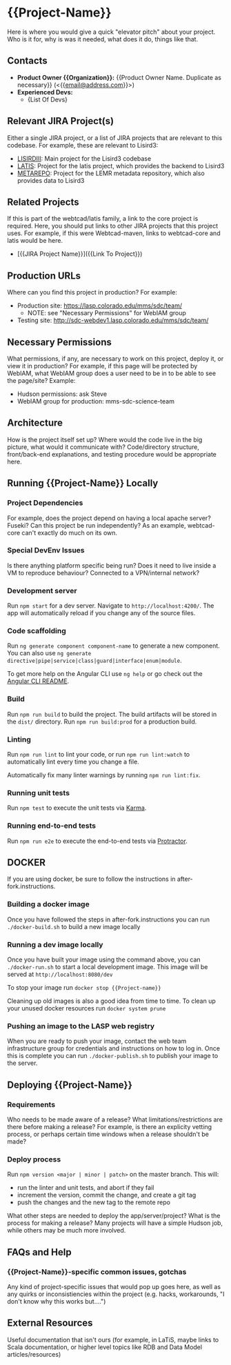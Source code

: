 # {{Project-Name}}

Here is where you would give a quick "elevator pitch" about your project. Who is it for, why is was it needed, what does it do, things like that.

## Contacts

* **Product Owner {{Organization}}:**
	{{Product Owner Name. Duplicate as necessary}} (<{{email@address.com}}>)
* **Experienced Devs:**
    * {List Of Devs}


## Relevant JIRA Project(s)

Either a single JIRA project, or a list of JIRA projects that are relevant to this codebase. For
example, these are relevant to Lisird3:

* [LISIRDIII](http://mods-jira.lasp.colorado.edu:8080/browse/LISIRDIII/): Main project for the
	Lisird3 codebase
* [LATIS](http://mods-jira.lasp.colorado.edu:8080/browse/LATIS/): Project for the latis project,
	which provides the backend to Lisird3
* [METAREPO](http://mods-jira.lasp.colorado.edu:8080/browse/METAREPO/): Project for the LEMR
	metadata repository, which also provides data to Lisird3

## Related Projects

If this is part of the webtcad/latis family, a link to the core project is required. Here, you
should put links to other JIRA projects that this project uses. For example, if this were
Webtcad-maven, links to webtcad-core and latis would be here.

* [{{JIRA Project Name}}]({{Link To Project}})

## Production URLs

Where can you find this project in production? For example:

* Production site: https://lasp.colorado.edu/mms/sdc/team/
	* NOTE: see "Necessary Permissions" for WebIAM group
* Testing site: http://sdc-webdev1.lasp.colorado.edu/mms/sdc/team/

## Necessary Permissions

What permissions, if any, are necessary to work on this project, deploy it, or view it in
production? For example, if this page will be protected by WebIAM, what WebIAM group does a user
need to be in to be able to see the page/site? Example:

* Hudson permissions: ask Steve
* WebIAM group for production: mms-sdc-science-team

## Architecture

How is the project itself set up? Where would the code live in the big picture, what would it
communicate with? Code/directory structure, front/back-end explanations, and testing procedure would
be appropriate here. 

## Running {{Project-Name}} Locally

### Project Dependencies

For example, does the project depend on having a local apache server? Fuseki? Can this project be
run independently? As an example, webtcad-core can't exactly do much on its own.

### Special DevEnv Issues

Is there anything platform specific being run? Does it need to live inside a VM to reproduce
behaviour? Connected to a VPN/internal network?

### Development server

Run `npm start` for a dev server. Navigate to `http://localhost:4200/`. The app will automatically reload if you change any of the source files.

### Code scaffolding

Run `ng generate component component-name` to generate a new component. You can also use `ng generate directive|pipe|service|class|guard|interface|enum|module`.

To get more help on the Angular CLI use `ng help` or go check out the [Angular CLI README](https://github.com/angular/angular-cli/blob/master/README.md).

### Build

Run `npm run build` to build the project. The build artifacts will be stored in the `dist/` directory. Run `npm run build:prod`  for a production build.

### Linting

Run `npm run lint` to lint your code, or run `npm run lint:watch` to automatically lint every time you change a file.

Automatically fix many linter warnings by running `npm run lint:fix`.

### Running unit tests

Run `npm test` to execute the unit tests via [Karma](https://karma-runner.github.io).

### Running end-to-end tests

Run `npm run e2e` to execute the end-to-end tests via [Protractor](http://www.protractortest.org/).

## DOCKER

If you are using docker, be sure to follow the instructions in after-fork.instructions.

### Building a docker image

Once you have followed the steps in after-fork.instructions you can run `./docker-build.sh` to build a new image locally

### Running a dev image locally

Once you have built your image using the command above, you can `./docker-run.sh` to start a local development image. This image will be served at `http://localhost:8080/dev`

To stop your image run `docker stop {{Project-name}}`

Cleaning up old images is also a good idea from time to time. To clean up your unused docker resources run `docker system prune`

### Pushing an image to the LASP web registry

When you are ready to push your image, contact the web team infrastructure group for credentials and instructions on how to log in. Once this is complete you can run `./docker-publish.sh` to publish your image to the server.

## Deploying {{Project-Name}}

### Requirements

Who needs to be made aware of a release? What limitations/restrictions are there before making a
release? For example, is there an explicity vetting process, or perhaps certain time windows when a
release shouldn't be made?

### Deploy process

Run `npm version <major | minor | patch>` on the master branch. This will:

* run the linter and unit tests, and abort if they fail
* increment the version, commit the change, and create a git tag
* push the changes and the new tag to the remote repo

What other steps are needed to deploy the app/server/project? What is the process for making a release? Many projects will
have a simple Hudson job, while others may be much more involved.

## FAQs and Help

### {{Project-Name}}-specific common issues, gotchas

Any kind of project-specific issues that would pop up goes here, as well as any quirks or
inconsistiencies within the project (e.g. hacks, workarounds, "I don't know why this works but....")

## External Resources

Useful documentation that isn't ours (for example, in LaTiS, maybe links to Scala documentation, or
higher level topics like RDB and Data Model articles/resources)
